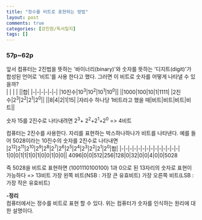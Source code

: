 ```yaml
---
title: "정수를 비트로 표현하는 방법"   
layout: post    
comments: true  
categories: [강진원/독서일지]
tags: []
---
```


### 57p~62p
앞서 컴퓨터는 2진법을 뜻하는 '바이너리(binary)'와 숫자를 뜻하는 '디지트(digit)'가 합성된 언어로 '비트'를 사용 한다고 했다. 그러면 이 비트로 숫자를 어떻게 나타낼 수 있을까?   
| | | | ||합|
|-|-|-|-|-|-|
|10진수|10<sup>3</sup>|10<sup>2</sup>|10<sup>1</sup>|10<sup>0</sup>||
||1000|100|10|1|1111|
|2진수|2<sup>3</sup>|2<sup>2</sup>|2<sup>1</sup>|2<sup>0</sup>||
||8|4|2|1|15|
|자리수 하나당 1비트라고 했을 때|비트|비트|비트|비트||   

숫자 15를 2진수로 나타내려면 2<sup>3</sup>+ 2<sup>2</sup>+2<sup>1</sup>+2<sup>0</sup> => 4비트

컴퓨터는 2진수를 사용한다. 자리를 표현하는 박스하나하나가 비트를 나타낸다. 
예를 들어 5028이라는 10진수의 숫자를 2진수로 나타내면   
|2<sup>12</sup>|2<sup>11</sup>|2<sup>10</sup>|2<sup>9</sup>|2<sup>8</sup>|2<sup>7</sup>|2<sup>6</sup>|2<sup>5</sup>|2<sup>4</sup>|2<sup>3</sup>|2<sup>2</sup>|2<sup>1</sup>|2<sup>0</sup>|합|
|-|-|-|-|-|-|-|-|-|-|-|-|-|-|
1|0|0|1|1|1|0|1|0|0|1|0|0||
4096|0|0|512|256|128|0|32|0|0|4|0|0|5028

즉 5028을 비트로 표현하면 (1001110100100) 1과 0으로 된 13자리의 숫자로 표현이 가능하다 => 13비트
가장 왼쪽 비트(NSB : 가장 큰 유효비트)
가장 오른쪽 비트(LSB : 가장 작은 유효비트)

**-정리**   
컴퓨터에서는 정수를 비트로 표현 할 수 있다. 위는 컴퓨터가 숫자를 인식하는 원리에 대한 설명이다.

